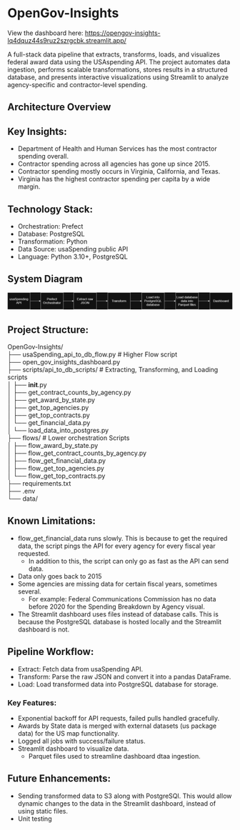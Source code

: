 # OpenGov-Insights

View the dashboard here: https://opengov-insights-lq4dquz44s9ruz2szrgcbk.streamlit.app/

A full-stack data pipeline that extracts, transforms, loads, and visualizes federal award data using the USAspending API. The project automates data ingestion, performs scalable transformations, stores results in a structured database, and presents interactive visualizations using Streamlit to analyze agency-specific and contractor-level spending.


## Architecture Overview


## Key Insights:
- Department of Health and Human Services has the most contractor spending overall.
- Contractor spending across all agencies has gone up since 2015.
- Contractor spending mostly occurs in Virginia, California, and Texas.
- Virginia has the highest contractor spending per capita by a wide margin.

## Technology Stack:
- Orchestration: Prefect
- Database: PostgreSQL
- Transformation: Python
- Data Source: usaSpending public API
- Language: Python 3.10+, PostgreSQL

## System Diagram
![alt text](img/pipeline_diagram.png "System Architecture Diagram")

## Project Structure:
OpenGov-Insights/<br>
├── usaSpending_api_to_db_flow.py        # Higher Flow script<br>
├── open_gov_insights_dashboard.py<br>
├── scripts/api_to_db_scripts/           # Extracting, Transforming, and Loading scripts<br>
│   ├── __init__.py<br>
│   ├── get_contract_counts_by_agency.py<br>
│   ├── get_award_by_state.py<br>
│   ├── get_top_agencies.py<br>
│   ├── get_top_contracts.py<br>
│   └── get_financial_data.py<br>
│   └── load_data_into_postgres.py<br>
├── flows/                                # Lower orchestration Scripts<br>
│   ├── flow_award_by_state.py  <br>
│   ├── flow_get_contract_counts_by_agency.py<br>
│   ├── flow_get_financial_data.py<br>
│   ├── flow_get_top_agencies.py<br>
│   └── flow_get_top_contracts.py<br>
├── requirements.txt<br>
├── .env<br>
└── data/<br>

## Known Limitations:
- flow_get_financial_data runs slowly. This is because to get the required data, the script pings the API for every agency for every fiscal year requested.
  - In addition to this, the script can only go as fast as the API can send data.
- Data only goes back to 2015
- Some agencies are missing data for certain fiscal years, sometimes several.
  - For example: Federal Communications Commission has no data before 2020 for the Spending Breakdown by Agency visual.
- The Streamlit dashboard uses files instead of database calls. This is because the PostgreSQL database is hosted locally and the Streamlit dashboard is not.

## Pipeline Workflow: 
- Extract: Fetch data from usaSpending API.
- Transform: Parse the raw JSON and convert it into a pandas DataFrame.
- Load: Load transformed data into PostgreSQL database for storage.

### Key Features:
- Exponential backoff for API requests, failed pulls handled gracefully.
- Awards by State data is merged with external datasets (us package data) for the US map functionality.
- Logged all jobs with success/failure status.
- Streamlit dashboard to visualize data.
  - Parquet files used to streamline dashboard dtaa ingestion.

## Future Enhancements:
- Sending transformed data to S3 along with PostgreSQl. This would allow dynamic changes to the data in the Streamlit dashboard, instead of using static files.
- Unit testing
